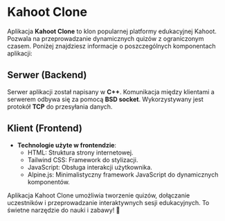 
# Kahoot Clone

Aplikacja **Kahoot Clone** to klon popularnej platformy edukacyjnej Kahoot. Pozwala na przeprowadzanie dynamicznych quizów z ograniczonym czasem. Poniżej znajdziesz informacje o poszczególnych komponentach aplikacji:

## Serwer (Backend)

Serwer aplikacji został napisany w **C++**.
Komunikacja między klientami a serwerem odbywa się za pomocą **BSD socket**.
Wykorzystywany jest protokół **TCP** do przesyłania danych.


## Klient (Frontend)

- **Technologie użyte w frontendzie**:
  - HTML: Struktura strony internetowej.
  - Tailwind CSS: Framework do stylizacji.
  - JavaScript: Obsługa interakcji użytkownika.
  - Alpine.js: Minimalistyczny framework JavaScript do dynamicznych komponentów.
  
Aplikacja Kahoot Clone umożliwia tworzenie quizów, dołączanie uczestników i przeprowadzanie interaktywnych sesji edukacyjnych. To świetne narzędzie do nauki i zabawy! 🚀
